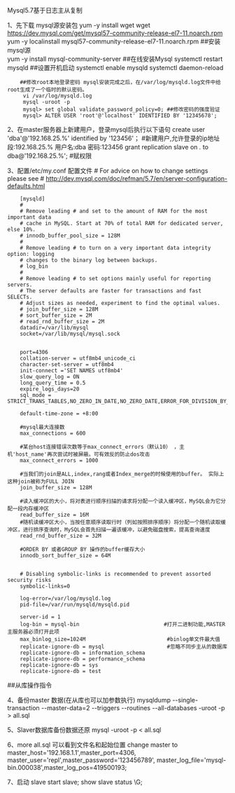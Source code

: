 Mysql5.7基于日志主从复制

1、先下载 mysql源安装包
        yum -y install wget
        wget https://dev.mysql.com/get/mysql57-community-release-el7-11.noarch.rpm   
        yum -y localinstall mysql57-community-release-el7-11.noarch.rpm              ##安装mysql源   
        yum -y install mysql-community-server                                        ##在线安装Mysql
        systemctl restart mysqld
        ##设置开机启动
        systemctl enable mysqld
        systemctl daemon-reload

        ##修改root本地登录密码 mysql安装完成之后，在/var/log/mysqld.log文件中给root生成了一个临时的默认密码。
         vi /var/log/mysqld.log
         mysql -uroot -p
         mysql> set global validate_password_policy=0; ##修改密码的强度验证
         mysql> ALTER USER 'root'@'localhost' IDENTIFIED BY '12345678';
        
2、在master服务器上新建用户，登录mysql后执行以下语句
create user 'dba'@'192.168.25.%' identified by '123456'；   #新建用户,允许登录的ip地址段:192.168.25.% 用户名:dba 密码:123456
grant replication slave on *.* to dba@'192.168.25.%';    #赋权限     

3、配置/etc/my.conf 配置文件
        # For advice on how to change settings please see
        # http://dev.mysql.com/doc/refman/5.7/en/server-configuration-defaults.html

        [mysqld]
        #
        # Remove leading # and set to the amount of RAM for the most important data
        # cache in MySQL. Start at 70% of total RAM for dedicated server, else 10%.
        # innodb_buffer_pool_size = 128M
        #
        # Remove leading # to turn on a very important data integrity option: logging
        # changes to the binary log between backups.
        # log_bin
        #
        # Remove leading # to set options mainly useful for reporting servers.
        # The server defaults are faster for transactions and fast SELECTs.
        # Adjust sizes as needed, experiment to find the optimal values.
        # join_buffer_size = 128M
        # sort_buffer_size = 2M
        # read_rnd_buffer_size = 2M
        datadir=/var/lib/mysql
        socket=/var/lib/mysql/mysql.sock


        port=4306
        collation-server = utf8mb4_unicode_ci
        character-set-server = utf8mb4
        init-connect ='SET NAMES utf8mb4'
        slow_query_log = ON
        long_query_time = 0.5
        expire_logs_days=20
        sql_mode = STRICT_TRANS_TABLES,NO_ZERO_IN_DATE,NO_ZERO_DATE,ERROR_FOR_DIVISION_BY_ZERO,NO_AUTO_CREATE_USER,NO_ENGINE_SUBSTITUTION

        default-time-zone = +8:00

        #mysql最大连接数
        max_connections = 600

        #某台host连接错误次数等于max_connect_errors（默认10） ，主机'host_name'再次尝试时被屏蔽。可有效反的防止dos攻击
        max_connect_errors = 1000

        #当我们的join是ALL,index,rang或者Index_merge的时候使用的buffer。 实际上这种join被称为FULL JOIN
        join_buffer_size = 128M

        #读入缓冲区的大小，将对表进行顺序扫描的请求将分配一个读入缓冲区，MySQL会为它分配一段内存缓冲区
        read_buffer_size = 16M
        #随机读缓冲区大小，当按任意顺序读取行时（列如按照排序顺序）将分配一个随机读取缓冲区，进行排序查询时，MySQL会首先扫描一遍该缓冲，以避免磁盘搜索，提高查询速度
        read_rnd_buffer_size = 32M

        #ORDER BY 或者GROUP BY 操作的buffer缓存大小
        innodb_sort_buffer_size = 64M


        # Disabling symbolic-links is recommended to prevent assorted security risks
        symbolic-links=0

        log-error=/var/log/mysqld.log
        pid-file=/var/run/mysqld/mysqld.pid

        server-id = 1
        log-bin = mysql-bin                           #打开二进制功能,MASTER主服务器必须打开此项
        max_binlog_size=1024M                          #binlog单文件最大值
        replicate-ignore-db = mysql                    #忽略不同步主从的数据库
        replicate-ignore-db = information_schema
        replicate-ignore-db = performance_schema
        replicate-ignore-db = sys
        replicate-ignore-db = test

##从库操作指令

4、备份master 数据(在从库也可以加参数执行)
    mysqldump --single-transaction --master-data=2 --triggers --routines --all-databases -uroot -p > all.sql 
    
5、Slaver数据库备份数据还原
       mysql -uroot -p < all.sql
       
6、more all.sql 可以看到文件名和起始位置
change master to master_host='192.168.1.1',master_port=4306, master_user='repl',master_password='123456789', master_log_file='mysql-bin.000038',master_log_pos=419500193;

7、启动 slave
start slave;
show slave status \G;
